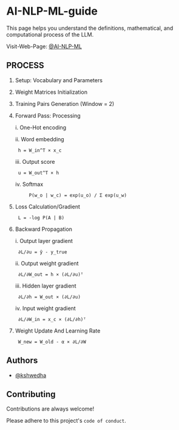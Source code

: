 
# AI-NLP-ML-guide

This page helps you understand the definitions, mathematical, and computational process of the LLM.

Visit-Web-Page: 
[@AI-NLP-ML](https://kshwedha.github.io/AI-NLP-ML-guide/)




## PROCESS

1. Setup: Vocabulary and Parameters
2. Weight Matrices Initialization
3. Training Pairs Generation (Window = 2)
4. Forward Pass: Processing

    i. One-Hot encoding

    ii. Word embedding
    
        h = W_in^T × x_c

    iii. Output score

        u = W_out^T × h
    iv. Softmax

            P(w_o | w_c) = exp(u_o) / Σ exp(u_w)
5. Loss Calculation/Gradient
        
        L = -log P(A | B)
6. Backward Propagation

    i. Output layer gradient

        ∂L/∂u = ŷ - y_true

    ii. Output weight gradient

        ∂L/∂W_out = h × (∂L/∂u)ᵀ

    iii. Hidden layer gradient

        ∂L/∂h = W_out × (∂L/∂u)

    iv. Input weight gradient

        ∂L/∂W_in = x_c × (∂L/∂h)ᵀ

7. Weight Update And Learning Rate

        W_new = W_old - α × ∂L/∂W

## Authors

- [@kshwedha](https://www.github.com/kshwedha)


## Contributing

Contributions are always welcome!

Please adhere to this project's `code of conduct`.

